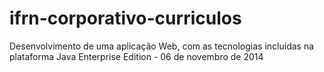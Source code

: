 ifrn-corporativo-curriculos
===========================

Desenvolvimento de uma aplicação Web, com as tecnologias incluídas na plataforma Java Enterprise Edition - 06 de novembro de 2014
